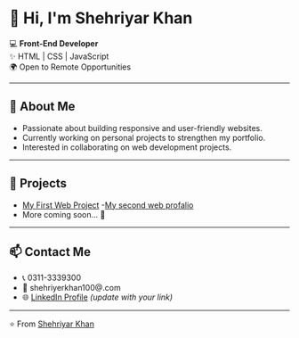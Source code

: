 # 👋 Hi, I'm Shehriyar Khan  

💻 **Front-End Developer**  
✨ HTML | CSS | JavaScript  
🌍 Open to Remote Opportunities  

---

## 🚀 About Me  
- Passionate about building responsive and user-friendly websites.  
- Currently working on personal projects to strengthen my portfolio.  
- Interested in collaborating on web development projects.  

---

## 📂 Projects  
- [My First Web Project](https://shehriyerkhan100-alt.github.io/My-first-web/)
  -[My second web profalio](https://shehriyerkhan100-alt.github.io/second-project-profilo/)
- More coming soon... 🚧  

---

## 📫 Contact Me  
- 📞 0311-3339300  
- 📧 shehriyerkhan100@.com  
- 🌐 [LinkedIn Profile](https://pk.linkedin.com/in/shehriyar-khan-030205383?trk=public_profile-settings_edit-profile-content) *(update with your link)*  

---
⭐️ From [Shehriyar Khan](https://github.com/shehriyerkhan100-alt)
